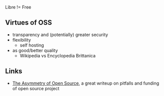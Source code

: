 Libre != Free

## Virtues of OSS

- transparency and (potentially) greater security
- flexibility
	- self hosting
- as good/better quality
	- Wikipedia vs Encyclopedia Brittanica

## Links

- [The Asymmetry of Open Source](https://matt.life/writing/the-asymmetry-of-open-source), a great writeup on pitfalls and funding of open source project